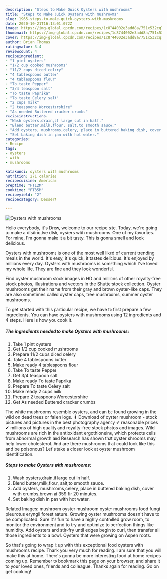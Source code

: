 ```yaml
---
description: "Steps to Make Quick Oysters with mushrooms"
title: "Steps to Make Quick Oysters with mushrooms"
slug: 1965-steps-to-make-quick-oysters-with-mushrooms
date: 2020-10-21T16:13:01.072Z
image: https://img-global.cpcdn.com/recipes/1c8744002e3add8a/751x532cq70/oysters-with-mushrooms-recipe-main-photo.jpg
thumbnail: https://img-global.cpcdn.com/recipes/1c8744002e3add8a/751x532cq70/oysters-with-mushrooms-recipe-main-photo.jpg
cover: https://img-global.cpcdn.com/recipes/1c8744002e3add8a/751x532cq70/oysters-with-mushrooms-recipe-main-photo.jpg
author: Brian Thomas
ratingvalue: 3.4
reviewcount: 4
recipeingredient:
- "1 pint oysters"
- "1/2 cup cooked mushrooms"
- "11/2 cups diced celery"
- "4 tablespoons butter"
- "4 tablespoons flour"
- "To taste Pepper"
- "3/4 teaspoon salt"
- "To taste Paprika"
- "To taste Celery salt"
- "2 cups milk"
- "2 teaspoons Worcestershire"
- "As needed Buttered cracker crumbs"
recipeinstructions:
- "Wash oysters,drain,if large cut in half."
- "Blend butter,milk,flour, salt,to smooth sauce."
- "Add oysters, mushrooms,celery, place in buttered baking dish, cover with crumbs,brown at 359 fir 20 minutes."
- "Set baking dish in pan with hot water."
categories:
- Recipe
tags:
- oysters
- with
- mushrooms

katakunci: oysters with mushrooms 
nutrition: 271 calories
recipecuisine: American
preptime: "PT12M"
cooktime: "PT35M"
recipeyield: "2"
recipecategory: Dessert

---
```



![Oysters with mushrooms](https://img-global.cpcdn.com/recipes/1c8744002e3add8a/751x532cq70/oysters-with-mushrooms-recipe-main-photo.jpg)

Hello everybody, it's Drew, welcome to our recipe site. Today, we're going to make a distinctive dish, oysters with mushrooms. One of my favorites. For mine, I'm gonna make it a bit tasty. This is gonna smell and look delicious.

Oysters with mushrooms is one of the most well liked of current trending meals in the world. It's easy, it's quick, it tastes delicious. It's enjoyed by millions every day. Oysters with mushrooms is something which I've loved my whole life. They are fine and they look wonderful.

Find oyster mushroom stock images in HD and millions of other royalty-free stock photos, illustrations and vectors in the Shutterstock collection. Oyster mushrooms get their name from their gray and brown oyster-like caps. They are also sometimes called oyster caps, tree mushrooms, summer oyster mushrooms.


To get started with this particular recipe, we have to first prepare a few ingredients. You can have oysters with mushrooms using 12 ingredients and 4 steps. Here is how you cook it.

<!--inarticleads1-->

##### The ingredients needed to make Oysters with mushrooms:

1. Take 1 pint oysters
1. Get 1/2 cup cooked mushrooms
1. Prepare 11/2 cups diced celery
1. Take 4 tablespoons butter
1. Make ready 4 tablespoons flour
1. Take To taste Pepper
1. Get 3/4 teaspoon salt
1. Make ready To taste Paprika
1. Prepare To taste Celery salt
1. Make ready 2 cups milk
1. Prepare 2 teaspoons Worcestershire
1. Get As needed Buttered cracker crumbs


The white mushrooms resemble oysters, and can be found growing in the wild on dead trees or fallen logs. ⬇ Download of oyster mushroom - stock pictures and pictures in the best photography agency ✔ reasonable prices ✔ millions of high quality and royalty-free stock photos and images. Wild mushrooms are rich in the antioxidant ergothioneine, which protects cells from abnormal growth and Research has shown that oyster shrooms may help lower cholesterol. And are there mushrooms that could look like this and be poisonous? Let&#39;s take a closer look at oyster mushroom identification. 

<!--inarticleads2-->

##### Steps to make Oysters with mushrooms:

1. Wash oysters,drain,if large cut in half.
1. Blend butter,milk,flour, salt,to smooth sauce.
1. Add oysters, mushrooms,celery, place in buttered baking dish, cover with crumbs,brown at 359 fir 20 minutes.
1. Set baking dish in pan with hot water.


Related Images: mushroom oyster mushroom oyster mushrooms food fungi pleurotus eryngii forest nature. Growing oyster mushrooms doesn&#39;t have to be complicated. Sure it&#39;s fun to have a highly controlled grow room, to monitor the environment and to try and optimize to perfection things like humidity. Add oysters and stir-fry until edges begin to curl, then transfer all those ingredients to a bowl. Oysters that were growing on Aspen roots. 

So that's going to wrap it up with this exceptional food oysters with mushrooms recipe. Thank you very much for reading. I am sure that you will make this at home. There's gonna be more interesting food at home recipes coming up. Remember to bookmark this page on your browser, and share it to your loved ones, friends and colleague. Thanks again for reading. Go on get cooking!
